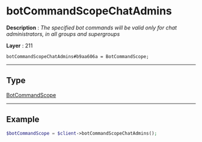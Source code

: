 # botCommandScopeChatAdmins

**Description** : *The specified bot commands will be valid only for chat administrators, in all groups and supergroups*

**Layer** : 211

```tl
botCommandScopeChatAdmins#b9aa606a = BotCommandScope;
```

---

## Type

[BotCommandScope](type/BotCommandScope)

---

## Example

```php
$botCommandScope = $client->botCommandScopeChatAdmins();
```